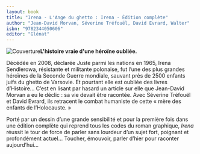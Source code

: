 ```yaml
---
layout: book
title: "Irena - L'Ange du ghetto : Irena - Édition complète"
author: "Jean-David Morvan, Séverine Tréfouël, David Evrard, Walter"
isbn: "9782344050606"
editor: "Glénat"
---
```

![Couverture](/img/9782344050606.jpg)**L'histoire vraie d'une héroïne oubliée.** 

Décédée en 2008, déclarée Juste parmi les nations en 1965, Irena Sendlerowa, résistante et militante polonaise, fut l’une des plus grandes héroïnes de la Seconde Guerre mondiale, sauvant près de 2500 enfants juifs du ghetto de Varsovie. Et pourtant elle est oubliée des livres d’Histoire... C’est en lisant par hasard un article sur elle que Jean-David Morvan a eu le déclic : sa vie devait être racontée. Avec Séverine Tréfouël et David Evrard, ils retracent le combat humaniste de cette « mère des enfants de l’Holocauste. »

Porté par un dessin d’une grande sensibilité et pour la première fois dans une édition complète qui reprend tous les codes du roman graphique, _Irena_  réussit le tour de force de parler sans lourdeur d’un sujet fort, poignant et profondément actuel... Toucher, émouvoir, parler d’hier pour raconter aujourd’hui...
